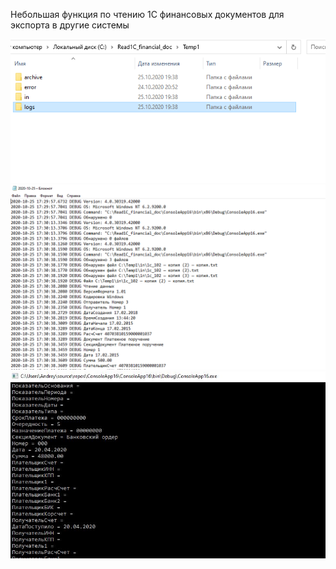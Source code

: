 Небольшая функция по чтению 1С финансовых документов для экспорта в другие системы 

![screenshot](https://raw.githubusercontent.com/aovakur/Read1C_financial_doc/master/3.png)
![screenshot](https://raw.githubusercontent.com/aovakur/Read1C_financial_doc/master/2.png)
![screenshot](https://raw.githubusercontent.com/aovakur/Read1C_financial_doc/master/jpg.JPG)